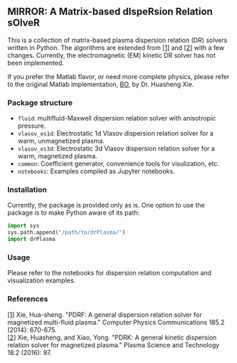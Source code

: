 ## MIRROR: A Matrix-based dIspeRsion Relation sOlveR

This is a collection of matrix-based plasma dispersion relation (DR) solvers written in Python. The algorithms are extended from [[1]] and [[2]] with a few changes. Currently, the electromagnetic (EM) kinetic DR solver has not been implemented.

If you prefer the Matlab flavor, or need more complete physics, please refer to the original Matlab implementation, [BO](https://github.com/hsxie/pdrk), by Dr. Huasheng Xie.

[1]:https://www.sciencedirect.com/science/article/pii/S0010465513003408
[2]:https://iopscience.iop.org/article/10.1088/1009-0630/18/2/01/pdf

### Package structure
- `fluid`: multifluid-Maxwell dispersion relation solver with anisotropic pressure.
- `vlasov_es1d`: Electrostatic 1d Vlasov dispersion relation solver for a warm, unmagnetized plasma.
- `vlasov_es3d`: Electrostatic 3d Vlasov dispersion relation solver for a warm, magnetized plasma.
- `common`: Coefficient generator, convenience tools for visulization, etc.
- `notebooks`: Examples compiled as Jupyter notebooks.

### Installation
Currently, the package is provided only as is. One option to use the package is to make Python aware of its path:
```python
import sys
sys.path.append("/path/to/drPlasma/")
import drPlasma
```

### Usage
Please refer to the notebooks for dispersion relation computation and visualization examples.

### References
[[1]] Xie, Hua-sheng. "PDRF: A general dispersion relation solver for magnetized multi-fluid plasma." Computer Physics Communications 185.2 (2014): 670-675.  
[[2]] Xie, Huasheng, and Xiao, Yong. "PDRK: A general kinetic dispersion relation solver for magnetized plasma." Plasma Science and Technology 18.2 (2016): 97.
